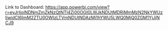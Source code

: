 Link to Dashboard: https://app.powerbi.com/view?r=eyJrIjoiNDNmZmZkNzQtNTI4Zi00OGI0LWJkNDUtMDRiMmMzN2NkYWUzIiwidCI6ImM2ZTU0OWIzLTVmNDUtNDAzMi1hYWU5LWQ0MjQ0ZGM1YjJjNCJ9
